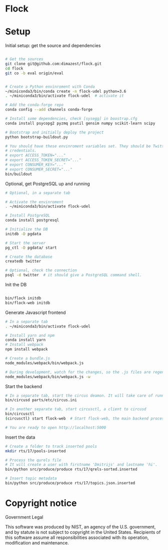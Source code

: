 # Flock

# Setup

Initial setup: get the source and dependencies

``` bash

# Get the sources
git clone git@github.com:dimazest/flock.git
cd flock
git co -b eval origin/eval


# Create a Python envinroment with Conda
~/miniconda3/bin/conda create -n flock-udel python=3.6
. ~/miniconda3/bin/activate flock-udel  # activate it

# Add the conda-forge repo
conda config --add channels conda-forge

# Install some dependencies, check [sysegg] in boostrap.cfg
conda install psycopg2 pyzmq psutil gensim numpy scikit-learn scipy

# Bootstrap and initially deploy the project
python bootstrap-buildout.py

# You should have these envinroment variables set. They should be Twitter
# credentials.
# export ACCESS_TOKEN="..."
# export ACCESS_TOKEN_SECRET="..."
# export CONSUMER_KEY="..."
# export CONSUMER_SECRET="..."
bin/buildout
```

Optional, get PostgreSQL up and running

```bash
# Optional, in a separate tab

# Activate the envinroment
. ~/miniconda3/bin/activate flock-udel

# Install PostgreSQL
conda install postgresql

# Initialize the DB
initdb -D pgdata

# Start the server
pg_ctl -D pgdata/ start

# Create the database
createdb twitter

# Optional, check the connection
psql -d twitter  # it should give a PostgreSQL command shell.
```

Init the DB
```bash

bin/flock initdb
bin/flock-web initdb
```

Generate Javascript frontend
```bash
# In a separate tab
. ~/miniconda3/bin/activate flock-udel

# Install yarn and npm
conda install yarn
# Install webpack
npm install webpack

# Create a bundle.js
node_modules/webpack/bin/webpack.js

# During development, watch for the changes, so the .js files are regenerated
node_modules/webpack/bin/webpack.js -w
```

Start the backend
```bash
# In a separate tab, start the circus deamon. It will take care of running processes
bin/circusd parts/etc/circus.ini

# In another separate tab, start circusctl, a client to circusd
bin/circusctl
(circusctl) start flock-web  # Start flock-web, the main backend process

# You are ready to open http://localhost:5000
```

Insert the data
```bash
# Create a folder to track inserted pools
mkdir rts/17/pools-inserted

# Process the qurels file
# It will create a user with firstname 'Dmitrijs' and lastname 'hi'.
bin/python src/produce/produce rts/17/qrels-sorted.inserted

# Insert topic metadata
bin/python src/produce/produce rts/17/topics.json.inserted
```

# Copyright notice

Government Legal

This software was produced by NIST, an agency of the U.S. government, and by statute is not subject to copyright in the United States.
Recipients of this software assume all responsibilities associated with its operation, modification and maintenance.
